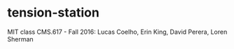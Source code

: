 # tension-station
MIT class CMS.617 - Fall 2016: Lucas Coelho, Erin King, David Perera, Loren Sherman
